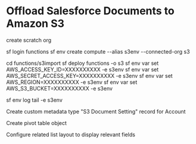 # Offload Salesforce Documents to Amazon S3

create scratch org

sf login functions
sf env create compute --alias s3env --connected-org s3

cd functions/s3import
sf deploy functions -o s3
sf env var set AWS_ACCESS_KEY_ID=XXXXXXXXXX -e s3env
sf env var set AWS_SECRET_ACCESS_KEY=XXXXXXXXXX -e s3env
sf env var set AWS_REGION=XXXXXXXXXX -e s3env
sf env var set AWS_S3_BUCKET=XXXXXXXXXX -e s3env

sf env log tail -e s3env

Create custom metadata type "S3 Document Setting" record for Account

Create pivot table object

Configure related list layout to display relevant fields
